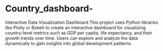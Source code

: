 # Country_dashboard-
Interactive Data Visualization Dashboard This project uses Python libraries like Plotly or Bokeh to create an interactive dashboard for visualizing country-level metrics such as GDP per capita, life expectancy, and their growth trends over time. Users can explore and analyze the data dynamically to gain insights into global development patterns.
